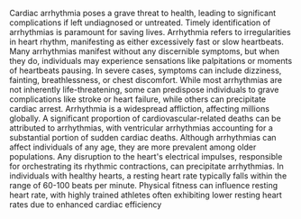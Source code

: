 Cardiac arrhythmia poses a grave threat to health, leading to significant complications if left undiagnosed or untreated. Timely identification of arrhythmias is paramount for saving lives. Arrhythmia refers to irregularities in heart rhythm, manifesting as either excessively fast or slow heartbeats. Many arrhythmias manifest without any discernible symptoms, but when they do, individuals may experience sensations like palpitations or moments of heartbeats pausing. In severe cases, symptoms can include dizziness, fainting, breathlessness, or chest discomfort. While most arrhythmias are not inherently life-threatening, some can predispose individuals to grave complications like stroke or heart failure, while others can precipitate cardiac arrest.
Arrhythmia is a widespread affliction, affecting millions globally. A significant proportion of cardiovascular-related deaths can be attributed to arrhythmias, with ventricular arrhythmias accounting for a substantial portion of sudden cardiac deaths. Although arrhythmias can affect individuals of any age, they are more prevalent among older populations. Any disruption to the heart's electrical impulses, responsible for orchestrating its rhythmic contractions, can precipitate arrhythmias. In individuals with healthy hearts, a resting heart rate typically falls within the range of 60-100 beats per minute. Physical fitness can influence resting heart rate, with highly trained athletes often exhibiting lower resting heart rates due to enhanced cardiac efficiency
